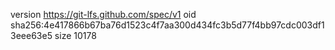 version https://git-lfs.github.com/spec/v1
oid sha256:4e417866b67ba76d1523c4f7aa300d434fc3b5d77f4bb97cdc003df13eee63e5
size 10178
